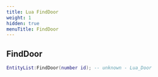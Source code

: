 ```yaml
---
title: Lua FindDoor
weight: 1
hidden: true
menuTitle: FindDoor
---
```

## FindDoor
```lua
EntityList:FindDoor(number id); -- unknown - Lua_Door
```